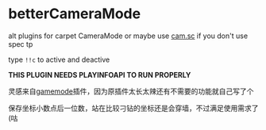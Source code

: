 # betterCameraMode
alt plugins for carpet CameraMode or maybe use [cam.sc](https://github.com/gnembon/scarpet/blob/master/programs/survival/cam.sc) if you don't use spec tp

type `!!c` to active and deactive

**THIS PLUGIN NEEDS PLAYINFOAPI TO RUN PROPERLY**

灵感来自[gamemode](https://github.com/Squaregentleman/MCDR-plugins)插件，因为原插件太长太辣还有不需要的功能就自己写了个

保存坐标小数点后一位数，站在比较刁钻的坐标还是会穿墙，不过满足使用需求了(咕
